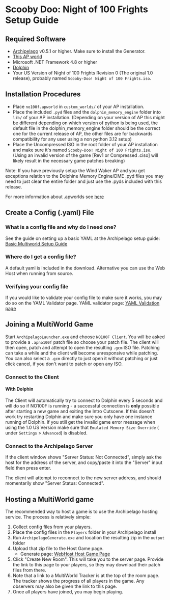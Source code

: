 # Scooby Doo: Night of 100 Frights Setup Guide

## Required Software

- [Archipelago](https://github.com/ArchipelagoMW/Archipelago/releases) v0.5.1 or higher. Make sure to install the Generator.
- [This AP world](https://github.com/vgm5/Night_Of_100_Frights_ap_world/releases)
- Microsoft .NET Framework 4.8 or higher
- [Dolphin](https://dolphin-emu.org/download/)
- Your US Version of Night of 100 Frights Revision 0 (The original 1.0 release), probably named ``Scooby-Doo! Night of 100 Frights.iso``.

## Installation Procedures

- Place ``no100f.apworld`` in ``custom_worlds/`` of your AP installation.
- Place the included ``.pyd`` files and the ``dolphin_memory_engine`` folder into ``lib/`` of your AP installation. (Depending on your version of AP this might be different depending on which version of python is being used, the default file in the dolphin_memory_engine folder should be the correct one for the current release of AP, the other files are for backwards compatibility for any user using a non python 3.12 setup)
- Place the Uncompressed ISO in the root folder of your AP installation and make sure it's named ``Scooby-Doo! Night of 100 Frights.iso``.  (Using an invalid version of the game [Rev1 or Compressed .ciso] will likely result in the necessary game patches breaking)

Note: If you have previously setup the Wind Waker AP and you get exceptions relation to the Dolphine Memory Engine/DME .pyd files you may need to just clear the entire folder and just use the .pyds included with this release.

For more information about .apworlds
see [here](https://github.com/ArchipelagoMW/Archipelago/blob/main/docs/apworld%20specification.md)

## Create a Config (.yaml) File

### What is a config file and why do I need one?

See the guide on setting up a basic YAML at the Archipelago setup
guide: [Basic Multiworld Setup Guide](https://archipelago.gg/tutorial/Archipelago/setup/en)

### Where do I get a config file?

A default yaml is included in the download. Alternative you can use the Web Host when running from source.

### Verifying your config file

If you would like to validate your config file to make sure it works, you may do so on the YAML Validator page. YAML
validator page: [YAML Validation page](https://archipelago.gg/mysterycheck)

## Joining a MultiWorld Game

Start ``ArchipelagoLauncher.exe`` and choose ``NO100F Client``. You will be asked to provide a ``.apno100f`` patch file so
choose your patch file. The client will then open, patch and attempt to open the resulting ``.gcm`` ISO file. Patching
can take a while and the client will become unresponsive while patching. You can also select a ``.gcm`` directly to just
open it without patching or just click cancel, if you don't want to patch or open any ISO.

### Connect to the Client

#### With Dolphin

The Client will automatically try to connect to Dolphin every 5 seconds and will do so if NO100F is running - a successful connection is **only** possible after starting a new game and exiting the Intro Cutscene. If this
doesn't work try restarting Dolphin and make sure you only have one instance running of Dolphin. If you still get the
invalid game error message when using the 1.0 US Version make sure that ``Emulated Memory Size Override`` (
under ``Settings`` > ``Advanced``) is disabled.

### Connect to the Archipelago Server

If the client window shows "Server Status: Not Connected", simply ask the host for the address of the server, and
copy/paste it into the "Server" input field then press enter.

The client will attempt to reconnect to the new server address, and should momentarily show "Server Status: Connected".

## Hosting a MultiWorld game

The recommended way to host a game is to use the Archipelago hosting service. The process is relatively simple:

1. Collect config files from your players.
2. Place the config files in the ``Players`` folder in your Archipelago install
3. Run ``ArchipelagoGenerate.exe`` and location the resulting zip in the ``output`` folder
4. Upload that zip file to the Host Game page.
    - Generate page: [WebHost Host Game Page](https://archipelago.gg/uploads)
5. Click "Create New Room". This will take you to the server page. Provide the link to this page to your players, so
   they may download their patch files from there.
6. Note that a link to a MultiWorld Tracker is at the top of the room page. The tracker shows the progress of all
   players in the game. Any observers may also be given the link to this page.
7. Once all players have joined, you may begin playing.
